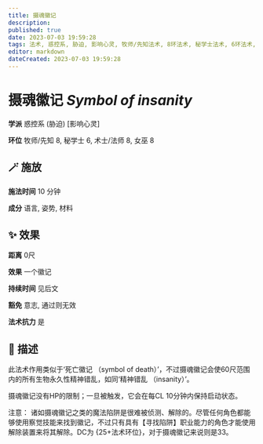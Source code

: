 ```yaml
---
title: 摄魂徽记
description: 
published: true
date: 2023-07-03 19:59:28
tags: 法术, 惑控系, 胁迫, 影响心灵, 牧师/先知法术, 8环法术, 秘学士法术, 6环法术, 术士/法师法术, 女巫法术
editor: markdown
dateCreated: 2023-07-03 19:59:28
---
```


# **摄魂徽记** *Symbol of insanity*

**学派** 惑控系 (胁迫) \[影响心灵\] 

**环位** 牧师/先知 8, 秘学士 6, 术士/法师 8, 女巫 8

## 🪄 施放

**施法时间** 10 分钟

**成分** 语言, 姿势, 材料

## ✨ 效果  

**距离** 0尺 

**效果** 一个徽记 

**持续时间** 见后文 

**豁免** 意志, 通过则无效

**法术抗力** 是

## 📖 描述

此法术作用类似于‘死亡徽记 （symbol of death）’，不过摄魂徽记会使60尺范围内的所有生物永久性精神错乱，如同‘精神错乱 （insanity）’。

摄魂徽记没有HP的限制；一旦被触发，它会在每CL 10分钟内保持启动状态。

注意： 诸如摄魂徽记之类的魔法陷阱是很难被侦测、解除的。尽管任何角色都能够使用察觉技能来找到徽记，不过只有具有【寻找陷阱】职业能力的角色才能使用解除装置来将其解除。DC为 {25+法术环位}，对于摄魂徽记来说则是33。
    